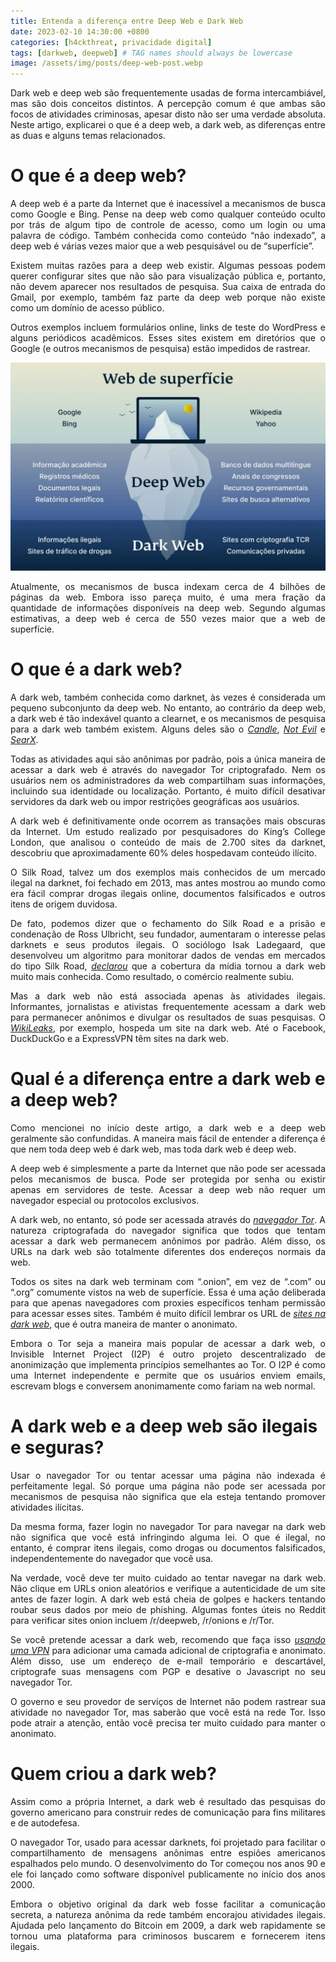 ```yaml
---
title: Entenda a diferença entre Deep Web e Dark Web
date: 2023-02-10 14:30:00 +0800
categories: [h4ckthreat, privacidade digital]
tags: [darkweb, deepweb] # TAG names should always be lowercase
image: /assets/img/posts/deep-web-post.webp
---
```


<p align="justify">Dark web e deep web são frequentemente usadas de forma intercambiável, mas são dois conceitos distintos. A percepção comum é que ambas são focos de atividades criminosas, apesar disto não ser uma verdade absoluta. Neste artigo, explicarei o que é a deep web, a dark web, as diferenças entre as duas e alguns temas relacionados. </p>

# O que é a deep web?

<p align="justify"> A deep web é a parte da Internet que é inacessível a mecanismos de busca como Google e Bing. Pense na deep web como qualquer conteúdo oculto por trás de algum tipo de controle de acesso, como um login ou uma palavra de código. Também conhecida como conteúdo “não indexado”, a deep web é várias vezes maior que a web pesquisável ou de “superfície”.</p>

<p align="justify"> Existem muitas razões para a deep web existir. Algumas pessoas podem querer configurar sites que não são para visualização pública e, portanto, não devem aparecer nos resultados de pesquisa. Sua caixa de entrada do Gmail, por exemplo, também faz parte da deep web porque não existe como um domínio de acesso público.</p>

<p align="justify"> Outros exemplos incluem formulários online, links de teste do WordPress e alguns periódicos acadêmicos. Esses sites existem em diretórios que o Google (e outros mecanismos de pesquisa) estão impedidos de rastrear.</p>

![Deep web iceberg](/assets/img/posts/deep-web-iceberg.jpg)

<p align="justify"> Atualmente, os mecanismos de busca indexam cerca de 4 bilhões de páginas da web. Embora isso pareça muito, é uma mera fração da quantidade de informações disponíveis na deep web. Segundo algumas estimativas, a deep web é cerca de 550 vezes maior que a web de superfície.</p>

# O que é a dark web?

<p align="justify"> A dark web, também conhecida como darknet, às vezes é considerada um pequeno subconjunto da deep web. No entanto, ao contrário da deep web, a dark web é tão indexável quanto a clearnet, e os mecanismos de pesquisa para a dark web também existem. Alguns deles são o <a href="https://gjobqjj7wyczbqie.onion/"><i>Candle</i></a>, <a href="https://hss3uro2hsxfogfq.onion/"><i>Not Evil</i></a> e <a href="https://ulrn6sryqaifefld.onion/"><i>SearX</i></a>.</p>

<p align="justify"> Todas as atividades aqui são anônimas por padrão, pois a única maneira de acessar a dark web é através do navegador Tor criptografado. Nem os usuários nem os administradores da web compartilham suas informações, incluindo sua identidade ou localização. Portanto, é muito difícil desativar servidores da dark web ou impor restrições geográficas aos usuários.</p>

<p align="justify"> A dark web é definitivamente onde ocorrem as transações mais obscuras da Internet. Um estudo realizado por pesquisadores do King’s College London, que analisou o conteúdo de mais de 2.700 sites da darknet, descobriu que aproximadamente 60% deles hospedavam conteúdo ilícito.</p>

<p align="justify"> O Silk Road, talvez um dos exemplos mais conhecidos de um mercado ilegal na darknet, foi fechado em 2013, mas antes mostrou ao mundo como era fácil comprar drogas ilegais online, documentos falsificados e outros itens de origem duvidosa.</p>

<p align="justify"> De fato, podemos dizer que o fechamento do Silk Road e a prisão e condenação de Ross Ulbricht, seu fundador, aumentaram o interesse pelas darknets e seus produtos ilegais. O sociólogo Isak Ladegaard, que desenvolveu um algoritmo para monitorar dados de vendas em mercados do tipo Silk Road, <a href="https://www.wired.com/2017/05/silk-road-creators-life-sentence-actually-boosted-dark-web-drug-sales/"><i>declarou</i></a> que a cobertura da mídia tornou a dark web muito mais conhecida. Como resultado, o comércio realmente subiu.</p>



<p align="justify"> Mas a dark web não está associada apenas às atividades ilegais. Informantes, jornalistas e ativistas frequentemente acessam a dark web para permanecer anônimos e divulgar os resultados de suas pesquisas. O <a href="https://wlupld3ptjvsgwqw.onion/wlupload.en.html"><i>WikiLeaks</i></a>, por exemplo, hospeda um site na dark web. Até o Facebook, DuckDuckGo e a ExpressVPN têm sites na dark web.</p>

# Qual é a diferença entre a dark web e a deep web?

<p align="justify"> Como mencionei no início deste artigo, a dark web e a deep web geralmente são confundidas. A maneira mais fácil de entender a diferença é que nem toda deep web é dark web, mas toda dark web é deep web.</p>

<p align="justify"> A deep web é simplesmente a parte da Internet que não pode ser acessada pelos mecanismos de busca. Pode ser protegida por senha ou existir apenas em servidores de teste. Acessar a deep web não requer um navegador especial ou protocolos exclusivos.</p>

<p align="justify"> A dark web, no entanto, só pode ser acessada através do <a href="https://www.torproject.org/download/"><i>navegador Tor</i></a>. A natureza criptografada do navegador significa que todos que tentam acessar a dark web permanecem anônimos por padrão. Além disso, os URLs na dark web são totalmente diferentes dos endereços normais da web.</p>

<p align="justify"> Todos os sites na dark web terminam com “.onion”, em vez de “.com” ou “.org” comumente vistos na web de superfície. Essa é uma ação deliberada para que apenas navegadores com proxies específicos tenham permissão para acessar esses sites. Também é muito difícil lembrar os URL de <a href="https://www.expressvpn.com/pt/blog/os-melhores-sites-onion-da-dark-web/"><i>sites na dark web</i></a>, que é outra maneira de manter o anonimato.</p>

<p align="justify"> Embora o Tor seja a maneira mais popular de acessar a dark web, o Invisible Internet Project (I2P) é outro projeto descentralizado de anonimização que implementa princípios semelhantes ao Tor. O I2P é como uma Internet independente e permite que os usuários enviem emails, escrevam blogs e conversem anonimamente como fariam na web normal.</p>

# A dark web e a deep web são ilegais e seguras?

<p align="justify"> Usar o navegador Tor ou tentar acessar uma página não indexada é perfeitamente legal. Só porque uma página não pode ser acessada por mecanismos de pesquisa não significa que ela esteja tentando promover atividades ilícitas.</p>

<p align="justify"> Da mesma forma, fazer login no navegador Tor para navegar na dark web não significa que você está infringindo alguma lei. O que é ilegal, no entanto, é comprar itens ilegais, como drogas ou documentos falsificados, independentemente do navegador que você usa.</p>

<p align="justify"> Na verdade, você deve ter muito cuidado ao tentar navegar na dark web. Não clique em URLs onion aleatórios e verifique a autenticidade de um site antes de fazer login. A dark web está cheia de golpes e hackers tentando roubar seus dados por meio de phishing. Algumas fontes úteis no Reddit para verificar sites onion incluem /r/deepweb, /r/onions e /r/Tor.</p>

<p align="justify"> Se você pretende acessar a dark web, recomendo que faça isso <a href="https://www.expressvpn.com/pt/vpn-service/tor-vpn/"><i>usando uma VPN</i></a> para adicionar uma camada adicional de criptografia e anonimato. Além disso, use um endereço de e-mail temporário e descartável, criptografe suas mensagens com PGP e desative o Javascript no seu navegador Tor.</p>

<p align="justify"> O governo e seu provedor de serviços de Internet não podem rastrear sua atividade no navegador Tor, mas saberão que você está na rede Tor. Isso pode atrair a atenção, então você precisa ter muito cuidado para manter o anonimato.</p>

# Quem criou a dark web?

<p align="justify"> Assim como a própria Internet, a dark web é resultado das pesquisas do governo americano para construir redes de comunicação para fins militares e de autodefesa.</p>

<p align="justify"> O navegador Tor, usado para acessar darknets, foi projetado para facilitar o compartilhamento de mensagens anônimas entre espiões americanos espalhados pelo mundo. O desenvolvimento do Tor começou nos anos 90 e ele foi lançado como software disponível publicamente no início dos anos 2000.</p>

<p align="justify"> Embora o objetivo original da dark web fosse facilitar a comunicação secreta, a natureza anônima da rede também encorajou atividades ilegais. Ajudada pelo lançamento do Bitcoin em 2009, a dark web rapidamente se tornou uma plataforma para criminosos buscarem e fornecerem itens ilegais.</p>

